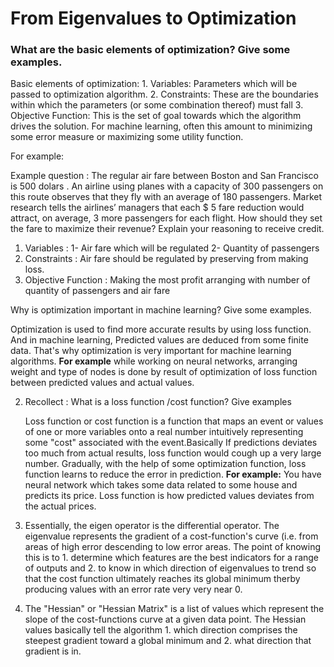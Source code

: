 <h1>From Eigenvalues to Optimization</h1>

<h3>What are the basic elements of optimization? Give some examples.</h3>
  <p>
  Basic elements of optimization:
  1. Variables: Parameters which will be passed to optimization algorithm.
  2. Constraints: These are the boundaries within which the parameters (or some combination thereof) must fall
  3. Objective Function: This is the set of goal towards which the algorithm drives the solution. For machine learning, often this amount to minimizing some error measure or maximizing some utility function.

  For example:

  Example question : The regular air fare between Boston and San Francisco is 500 dolars . An airline using
  planes with a capacity of 300 passengers on this route observes that they fly with an average of
  180 passengers. Market research tells the airlines’ managers that each $ 5 fare reduction would
  attract, on average, 3 more passengers for each flight. How should they set the fare to maximize
  their revenue? Explain your reasoning to receive credit.

  1. Variables : 1- Air fare which will be regulated 2- Quantity of passengers
  2. Constraints : Air fare should be regulated by preserving from making loss.
  3. Objective Function : Making the most profit arranging with number of quantity of passengers and air fare
  
  Why is optimization important in machine learning? Give some examples. 

  Optimization is used to find more accurate results by using loss function. And in machine learning, Predicted values are
  deduced from some finite data. That's why optimization is very important for machine learning algorithms. 
  **For example** while working on neural networks, arranging weight and type of nodes is done by result of optimization of
  loss function between predicted values and actual values. 


2. Recollect : What is a loss function /cost function? Give examples 

   Loss function or cost function is a function that maps an event or values of one or more variables onto a real number
   intuitively representing some "cost" associated with the event.Basically If predictions deviates too much from actual
   results, loss function would cough up a very large number. Gradually, with the help of some optimization function, loss
   function learns to reduce the error in prediction.
   **For example:** You have neural network which takes some data related to some house and predicts its price. Loss function
   is how predicted values deviates from the actual prices.


3. Essentially, the eigen operator is the differential operator. The eigenvalue represents the gradient of a cost-function's
   curve (i.e. from areas of high error descending to low error areas. The point of knowing this is to 1. determine which
   features are the best indicators for a range of outputs and 2. to know in which direction of eigenvalues to trend so that
   the cost function ultimately reaches its global minimum therby producing values with an error rate very very near 0.

4. The "Hessian" or "Hessian Matrix" is a list of values which represent the slope of the cost-functions curve at a given
   data point. The Hessian values basically tell the algorithm 1. which direction comprises the steepest gradient toward a
   global minimum and 2. what direction that gradient is in.
</p>
